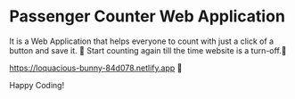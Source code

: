 # Passenger Counter Web Application

It is a Web Application that helps everyone to count with just a click of a button and save it. 💜
Start counting again till the time website is a turn-off.🎉

 https://loquacious-bunny-84d078.netlify.app 🚀

Happy Coding!
